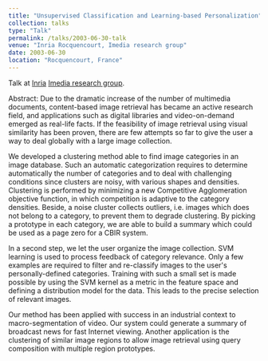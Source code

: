```yaml
---
title: "Unsupervised Classification and Learning-based Personalization"
collection: talks
type: "Talk"
permalink: /talks/2003-06-30-talk
venue: "Inria Rocquencourt, Imedia research group"
date: 2003-06-30
location: "Rocquencourt, France"
---
```


Talk at [Inria](https://www.inria.fr/en) [Imedia research group](https://www.inria.fr/en/teams/imedia).

Abstract: Due to the dramatic increase of the number of multimedia documents, content-based image retrieval has became an active research field, and applications such as digital libraries and video-on-demand emerged as real-life facts. If the feasibility of image retrieval using visual similarity has been proven, there are few attempts so far to give the user a way to deal globally with a large image collection.

We developed a clustering method able to find image categories in an image database. Such an automatic categorization requires to determine automatically the number of categories and to deal with challenging conditions since clusters are noisy, with various shapes and densities. Clustering is performed by minimizing a new Competitive Agglomeration objective function, in which competition is adaptive to the category densities. Beside, a noise cluster collects outliers, i.e. images which does not belong to a category, to prevent them to degrade clustering. By picking a prototype in each category, we are able to build a summary which could be used as a page zero for a CBIR system.

In a second step, we let the user organize the image collection. SVM learning is used to process feedback of category relevance. Only a few examples are required to filter and re-classify images to the user's personally-defined categories. Training with such a small set is made possible by using the SVM kernel as a metric in the feature space and defining a distribution model for the data. This leads to the precise selection of relevant images.

Our method has been applied with success in an industrial context to macro-segmentation of video. Our system could generate a summary of broadcast news for fast Internet viewing. Another application is the clustering of similar image regions to allow image retrieval using query composition with multiple region prototypes. 
